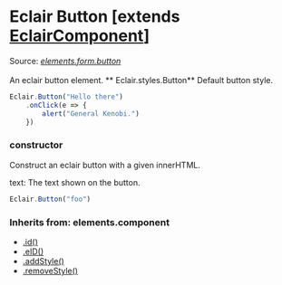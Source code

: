 # Eclair Button [extends [EclairComponent](https://github.com/SamGarlick/Eclair/tree/main/docs/elements/component.md)]
Source: [_elements.form.button_](https://github.com/SamGarlick/Eclair/tree/main/src/elements/form/button.js)<br/><br/>
An eclair button element.
**
Eclair.styles.Button**  Default button style.
```javascript
Eclair.Button("Hello there")
    .onClick(e => {
        alert("General Kenobi.")
    })
```
### constructor
Construct an eclair button with a given innerHTML.

text: The text shown on the button.
```javascript
Eclair.Button("foo")
```

### Inherits from: elements.component
 - [.id()](https://github.com/SamGarlick/Eclair/tree/main/docs/elements/component.md#id)
 - [.eID()](https://github.com/SamGarlick/Eclair/tree/main/docs/elements/component.md#eID)
 - [.addStyle()](https://github.com/SamGarlick/Eclair/tree/main/docs/elements/component.md#addStyle)
 - [.removeStyle()](https://github.com/SamGarlick/Eclair/tree/main/docs/elements/component.md#removeStyle)
